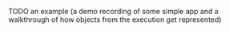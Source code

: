 TODO an example (a demo recording of some simple app and a walkthrough of how
objects from the execution get represented)

